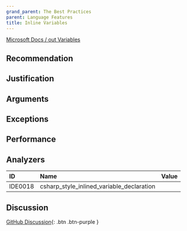 ```yaml
---
grand_parent: The Best Practices
parent: Language Features
title: Inline Variables
---
```


[Microsoft Docs / out Variables](https://docs.microsoft.com/dotnet/csharp/whats-new/csharp-7#out-variables)

## Recommendation

## Justification

## Arguments

## Exceptions

## Performance

## Analyzers

| ID | Name | Value
|:-|:-|:-|
| IDE0018 | csharp_style_inlined_variable_declaration | |

## Discussion

[GitHub Discussion](){: .btn .btn-purple }
